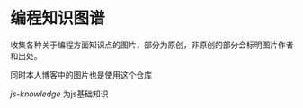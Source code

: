 
**编程知识图谱**
=========================

收集各种关于编程方面知识点的图片，部分为原创，非原创的部分会标明图片作者和出处。

同时本人博客中的图片也是使用这个仓库

*js-knowledge* 为js基础知识
